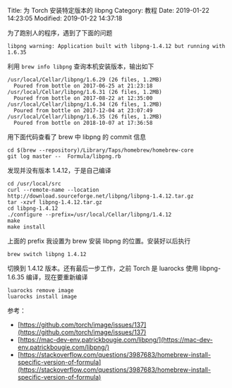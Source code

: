 Title: 为 Torch 安装特定版本的 libpng
Category: 教程
Date: 2019-01-22 14:23:05
Modified: 2019-01-22 14:37:18

为了跑别人的程序，遇到了下面的问题

```
libpng warning: Application built with libpng-1.4.12 but running with 1.6.35
```

利用 ```brew info libpng``` 查询本机安装版本，输出如下

```
/usr/local/Cellar/libpng/1.6.29 (26 files, 1.2MB)
  Poured from bottle on 2017-06-25 at 21:23:18
/usr/local/Cellar/libpng/1.6.31 (26 files, 1.2MB)
  Poured from bottle on 2017-08-22 at 12:35:00
/usr/local/Cellar/libpng/1.6.34 (26 files, 1.2MB)
  Poured from bottle on 2017-12-04 at 23:07:49
/usr/local/Cellar/libpng/1.6.35 (26 files, 1.2MB)
  Poured from bottle on 2018-10-07 at 17:36:58
```

用下面代码查看了 brew 中 libpng 的 commit 信息
```
cd $(brew --repository)/Library/Taps/homebrew/homebrew-core
git log master --  Formula/libpng.rb
```
发现并没有版本 1.4.12，于是自己编译

```
cd /usr/local/src
curl --remote-name --location http://download.sourceforge.net/libpng/libpng-1.4.12.tar.gz
tar -xzvf libpng-1.4.12.tar.gz
cd libpng-1.4.12
./configure --prefix=/usr/local/Cellar/libpng/1.4.12
make
make install
```

上面的 prefix 我设置为 brew 安装 libpng 的位置。安装好以后执行

```
brew switch libpng 1.4.12
```

切换到 1.4.12 版本。还有最后一步工作，之前 Torch 是 luarocks 使用 libpng-1.6.35 编译，现在要重新编译

```
luarocks remove image
luarocks install image
```

参考：

- [https://github.com/torch/image/issues/137](https://github.com/torch/image/issues/137)
- [https://mac-dev-env.patrickbougie.com/libpng/](https://mac-dev-env.patrickbougie.com/libpng/)
- [https://stackoverflow.com/questions/3987683/homebrew-install-specific-version-of-formula](https://stackoverflow.com/questions/3987683/homebrew-install-specific-version-of-formula)
